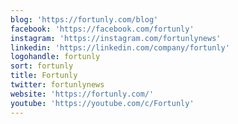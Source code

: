 ```yaml
---
blog: 'https://fortunly.com/blog'
facebook: 'https://facebook.com/fortunly'
instagram: 'https://instagram.com/fortunlynews'
linkedin: 'https://linkedin.com/company/fortunly'
logohandle: fortunly
sort: fortunly
title: Fortunly
twitter: fortunlynews
website: 'https://fortunly.com/'
youtube: 'https://youtube.com/c/Fortunly'
---
```

